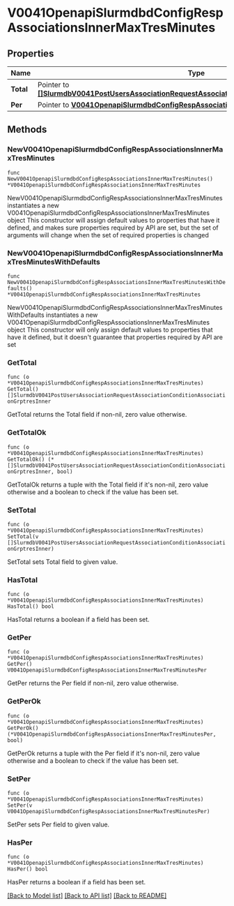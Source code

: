 # V0041OpenapiSlurmdbdConfigRespAssociationsInnerMaxTresMinutes

## Properties

Name | Type | Description | Notes
------------ | ------------- | ------------- | -------------
**Total** | Pointer to [**[]SlurmdbV0041PostUsersAssociationRequestAssociationConditionAssociationGrptresInner**](SlurmdbV0041PostUsersAssociationRequestAssociationConditionAssociationGrptresInner.md) | MaxTRESMinsPerJob | [optional] 
**Per** | Pointer to [**V0041OpenapiSlurmdbdConfigRespAssociationsInnerMaxTresMinutesPer**](V0041OpenapiSlurmdbdConfigRespAssociationsInnerMaxTresMinutesPer.md) |  | [optional] 

## Methods

### NewV0041OpenapiSlurmdbdConfigRespAssociationsInnerMaxTresMinutes

`func NewV0041OpenapiSlurmdbdConfigRespAssociationsInnerMaxTresMinutes() *V0041OpenapiSlurmdbdConfigRespAssociationsInnerMaxTresMinutes`

NewV0041OpenapiSlurmdbdConfigRespAssociationsInnerMaxTresMinutes instantiates a new V0041OpenapiSlurmdbdConfigRespAssociationsInnerMaxTresMinutes object
This constructor will assign default values to properties that have it defined,
and makes sure properties required by API are set, but the set of arguments
will change when the set of required properties is changed

### NewV0041OpenapiSlurmdbdConfigRespAssociationsInnerMaxTresMinutesWithDefaults

`func NewV0041OpenapiSlurmdbdConfigRespAssociationsInnerMaxTresMinutesWithDefaults() *V0041OpenapiSlurmdbdConfigRespAssociationsInnerMaxTresMinutes`

NewV0041OpenapiSlurmdbdConfigRespAssociationsInnerMaxTresMinutesWithDefaults instantiates a new V0041OpenapiSlurmdbdConfigRespAssociationsInnerMaxTresMinutes object
This constructor will only assign default values to properties that have it defined,
but it doesn't guarantee that properties required by API are set

### GetTotal

`func (o *V0041OpenapiSlurmdbdConfigRespAssociationsInnerMaxTresMinutes) GetTotal() []SlurmdbV0041PostUsersAssociationRequestAssociationConditionAssociationGrptresInner`

GetTotal returns the Total field if non-nil, zero value otherwise.

### GetTotalOk

`func (o *V0041OpenapiSlurmdbdConfigRespAssociationsInnerMaxTresMinutes) GetTotalOk() (*[]SlurmdbV0041PostUsersAssociationRequestAssociationConditionAssociationGrptresInner, bool)`

GetTotalOk returns a tuple with the Total field if it's non-nil, zero value otherwise
and a boolean to check if the value has been set.

### SetTotal

`func (o *V0041OpenapiSlurmdbdConfigRespAssociationsInnerMaxTresMinutes) SetTotal(v []SlurmdbV0041PostUsersAssociationRequestAssociationConditionAssociationGrptresInner)`

SetTotal sets Total field to given value.

### HasTotal

`func (o *V0041OpenapiSlurmdbdConfigRespAssociationsInnerMaxTresMinutes) HasTotal() bool`

HasTotal returns a boolean if a field has been set.

### GetPer

`func (o *V0041OpenapiSlurmdbdConfigRespAssociationsInnerMaxTresMinutes) GetPer() V0041OpenapiSlurmdbdConfigRespAssociationsInnerMaxTresMinutesPer`

GetPer returns the Per field if non-nil, zero value otherwise.

### GetPerOk

`func (o *V0041OpenapiSlurmdbdConfigRespAssociationsInnerMaxTresMinutes) GetPerOk() (*V0041OpenapiSlurmdbdConfigRespAssociationsInnerMaxTresMinutesPer, bool)`

GetPerOk returns a tuple with the Per field if it's non-nil, zero value otherwise
and a boolean to check if the value has been set.

### SetPer

`func (o *V0041OpenapiSlurmdbdConfigRespAssociationsInnerMaxTresMinutes) SetPer(v V0041OpenapiSlurmdbdConfigRespAssociationsInnerMaxTresMinutesPer)`

SetPer sets Per field to given value.

### HasPer

`func (o *V0041OpenapiSlurmdbdConfigRespAssociationsInnerMaxTresMinutes) HasPer() bool`

HasPer returns a boolean if a field has been set.


[[Back to Model list]](../README.md#documentation-for-models) [[Back to API list]](../README.md#documentation-for-api-endpoints) [[Back to README]](../README.md)



